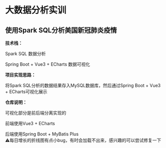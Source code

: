 # 大数据分析实训
## 使用Spark SQL分析美国新冠肺炎疫情
**技术栈：**

Spark SQL 数据分析

Spring Boot + Vue3 + ECharts 数据可视化

**项目实现思路：**

将Spark SQL分析的数据结果存入MySQL数据库，然后通过Spring Boot + Vue3 + ECharts可视化展示

**仓库说明：**

可视化部分是前后端分离实现的

前端使用Vue3 + ECharts

后端使用Spring Boot + MyBatis Plus  
⚠️每日增长的折线图有点小bug，有时会加载不出来，感兴趣的可以尝试修复一下